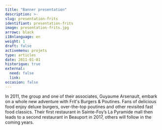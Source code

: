 ```yaml
---
title: "Banner presentation"
description: >-
slug: presentation-frits
identifiant: presentation-frits 
image: presentation-frits.jpg
arrowc: black
i18nlanguage: en
weight: 1
draft: false
activemenu: projets
type: articles
date: 2011-01-01
historique: true
external:
  need: false
  link:
occasion: false
---
```


In 2011, the group and one of their associates, Guyaume Arsenault, embark on a whole new adventure with Frit's Burgers & Poutines. Fans of delicious food enjoy deluxe burgers, over-the-top poutines and other revisited fast food classics. Their first restaurant in Sainte-Foy’s La Pyramide mall then leads to a second restaurant in Beauport in 2017, others will follow in the coming years.
 
